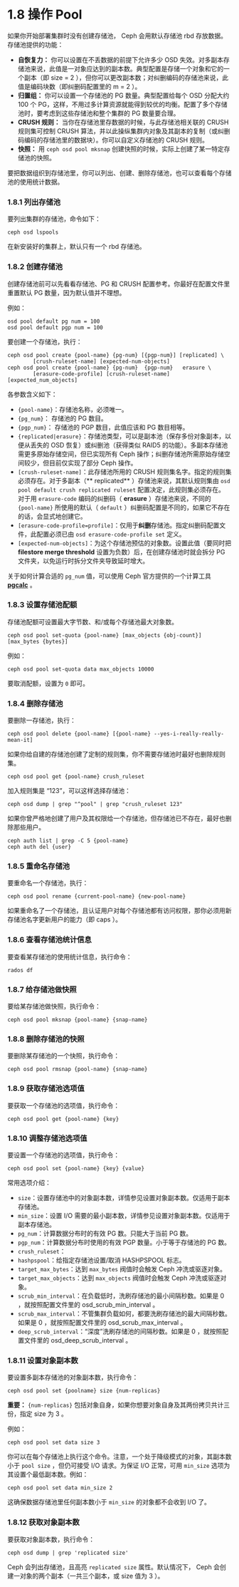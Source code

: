 # 1.8 操作 Pool

如果你开始部署集群时没有创建存储池， Ceph 会用默认存储池 rbd 存放数据。存储池提供的功能：

- **自恢复力：** 你可以设置在不丢数据的前提下允许多少 OSD 失效。对多副本存储池来说，此值是一对象应达到的副本数。典型配置是存储一个对象和它的一个副本（即 size = 2 ），但你可以更改副本数；对纠删编码的存储池来说，此值是编码块数（即纠删码配置里的 m = 2 ）。
- **归置组：** 你可以设置一个存储池的 PG 数量。典型配置给每个 OSD 分配大约 100 个 PG，这样，不用过多计算资源就能得到较优的均衡。配置了多个存储池时，要考虑到这些存储池和整个集群的 PG 数量要合理。
- **CRUSH 规则：** 当你在存储池里存数据的时候，与此存储池相关联的 CRUSH 规则集可控制 CRUSH 算法，并以此操纵集群内对象及其副本的复制（或纠删码编码的存储池里的数据块）。你可以自定义存储池的 CRUSH 规则。
- **快照：** 用 `ceph osd pool mksnap` 创建快照的时候，实际上创建了某一特定存储池的快照。

要把数据组织到存储池里，你可以列出、创建、删除存储池，也可以查看每个存储池的使用统计数据。

### 1.8.1 列出存储池
要列出集群的存储池，命令如下：

	ceph osd lspools

在新安装好的集群上，默认只有一个 rbd 存储池。

### 1.8.2 创建存储池

创建存储池前可以先看看存储池、PG 和 CRUSH 配置参考。你最好在配置文件里重置默认 PG 数量，因为默认值并不理想。

例如：

	osd pool default pg num = 100
	osd pool default pgp num = 100

要创建一个存储池，执行：

	ceph osd pool create {pool-name} {pg-num} [{pgp-num}] [replicated] \
        	[crush-ruleset-name] [expected-num-objects]
	ceph osd pool create {pool-name} {pg-num}  {pgp-num}   erasure \
        	[erasure-code-profile] [crush-ruleset-name] [expected_num_objects]

各参数含义如下：

- `{pool-name}`：存储池名称，必须唯一。
- `{pg_num}`： 存储池的 PG 数目。
- `{pgp_num}`： 存储池的 PGP 数目，此值应该和 PG 数目相等。
- `{replicated|erasure}`：存储池类型，可以是副本池（保存多份对象副本，以便从丢失的 OSD 恢复）或纠删池（获得类似 RAID5 的功能）。多副本存储池需更多原始存储空间，但已实现所有 Ceph 操作；纠删存储池所需原始存储空间较少，但目前仅实现了部分 Ceph 操作。
- `[crush-ruleset-name]`：此存储池所用的 CRUSH 规则集名字。指定的规则集必须存在。对于多副本（** replicated** ）存储池来说，其默认规则集由 `osd pool default crush replicated ruleset` 配置决定，此规则集必须存在。 对于用 `erasure-code` 编码的纠删码（ **erasure** ）存储池来说，不同的 `{pool-name}` 所使用的默认（ `default` ）纠删码配置是不同的，如果它不存在的话，会显式地创建它。
- `[erasure-code-profile=profile]`：仅用于**纠删**存储池。指定纠删码配置文件，此配置必须已由 `osd erasure-code-profile set` 定义。
- `[expected-num-objects]`：为这个存储池预估的对象数。设置此值（要同时把 **filestore merge threshold** 设置为负数）后，在创建存储池时就会拆分 PG 文件夹，以免运行时拆分文件夹导致延时增大。

关于如何计算合适的 `pg_num` 值，可以使用 Ceph 官方提供的一个计算工具 [**pgcalc**](http://ceph.com/pgcalc/) 。

### 1.8.3 设置存储池配额

存储池配额可设置最大字节数、和/或每个存储池最大对象数。

	ceph osd pool set-quota {pool-name} [max_objects {obj-count}] [max_bytes {bytes}]

例如：

	ceph osd pool set-quota data max_objects 10000

要取消配额，设置为 `0` 即可。

### 1.8.4 删除存储池

要删除一存储池，执行：

	ceph osd pool delete {pool-name} [{pool-name} --yes-i-really-really-mean-it]

如果你给自建的存储池创建了定制的规则集，你不需要存储池时最好也删除规则集。

	ceph osd pool get {pool-name} crush_ruleset

加入规则集是 “123”，可以这样选择存储池：

	ceph osd dump | grep "^pool" | grep "crush_ruleset 123"

如果你曾严格地创建了用户及其权限给一个存储池，但存储池已不存在，最好也删除那些用户。

    ceph auth list | grep -C 5 {pool-name}
    ceph auth del {user}

### 1.8.5 重命名存储池

要重命名一个存储池，执行：

	ceph osd pool rename {current-pool-name} {new-pool-name}

如果重命名了一个存储池，且认证用户对每个存储池都有访问权限，那你必须用新存储池名字更新用户的能力（即 caps ）。

### 1.8.6 查看存储池统计信息

要查看某存储池的使用统计信息，执行命令：

	rados df

### 1.8.7 给存储池做快照

要给某存储池做快照，执行命令：

	ceph osd pool mksnap {pool-name} {snap-name}

### 1.8.8 删除存储池的快照

要删除某存储池的一个快照，执行命令：

	ceph osd pool rmsnap {pool-name} {snap-name}

### 1.8.9 获取存储池选项值

要获取一个存储池的选项值，执行命令：

	ceph osd pool get {pool-name} {key}

### 1.8.10 调整存储池选项值

要设置一个存储池的选项值，执行命令：

	ceph osd pool set {pool-name} {key} {value}

常用选项介绍：

- `size`：设置存储池中的对象副本数，详情参见设置对象副本数。仅适用于副本存储池。
- `min_size`：设置 I/O 需要的最小副本数，详情参见设置对象副本数。仅适用于副本存储池。
- `pg_num`：计算数据分布时的有效 PG 数。只能大于当前 PG 数。
- `pgp_num`：计算数据分布时使用的有效 PGP 数量。小于等于存储池的 PG 数。
- `crush_ruleset`：
- `hashpspool`：给指定存储池设置/取消 HASHPSPOOL 标志。
- `target_max_bytes`：达到 `max_bytes` 阀值时会触发 Ceph 冲洗或驱逐对象。
- `target_max_objects`：达到 `max_objects` 阀值时会触发 Ceph 冲洗或驱逐对象。
- `scrub_min_interval`：在负载低时，洗刷存储池的最小间隔秒数。如果是 0 ，就按照配置文件里的 osd_scrub_min_interval 。
- `scrub_max_interval`：不管集群负载如何，都要洗刷存储池的最大间隔秒数。如果是 0 ，就按照配置文件里的 osd_scrub_max_interval 。
- `deep_scrub_interval`：“深度”洗刷存储池的间隔秒数。如果是 0 ，就按照配置文件里的 osd_deep_scrub_interval 。

### 1.8.11 设置对象副本数

要设置多副本存储池的对象副本数，执行命令：

	ceph osd pool set {poolname} size {num-replicas}

**重要：** `{num-replicas}` 包括对象自身，如果你想要对象自身及其两份拷贝共计三份，指定 size 为 3 。

例如：

	ceph osd pool set data size 3

你可以在每个存储池上执行这个命令。注意，一个处于降级模式的对象，其副本数小于 `pool size` ，但仍可接受 I/O 请求。为保证 I/O 正常，可用 `min_size` 选项为其设置个最低副本数。例如：

	ceph osd pool set data min_size 2

这确保数据存储池里任何副本数小于 `min_size` 的对象都不会收到 I/O 了。

### 1.8.12 获取对象副本数

要获取对象副本数，执行命令：

	ceph osd dump | grep 'replicated size'

Ceph 会列出存储池，且高亮 `replicated size` 属性。默认情况下， Ceph 会创建一对象的两个副本（一共三个副本，或 size 值为 3 ）。